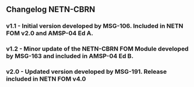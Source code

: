## Changelog NETN-CBRN

### v1.1 - Initial version developed by MSG-106. Included in NETN FOM v2.0 and AMSP-04 Ed A.



### v1.2 - Minor update of the NETN-CBRN FOM Module developed by MSG-163 and included in AMSP-04 Ed B.



### v2.0 - Updated version developed by MSG-191. Release included in NETN FOM v4.0


